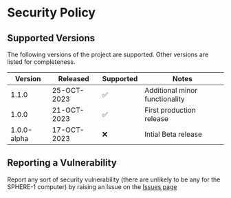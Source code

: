 # Security Policy

## Supported Versions

The following versions of the project are supported.
Other versions are listed for completeness.

| Version | Released | Supported          | Notes |
| ------- | ---------|------------------ |-------|
| 1.1.0 | 25-OCT-2023 | :white_check_mark: | Additional minor functionality |
| 1.0.0 | 21-OCT-2023 | :white_check_mark: | First production release |
| 1.0.0-alpha | 17-OCT-2023 | :x: | Intial Beta release |



## Reporting a Vulnerability

Report any sort of security vulnerability (there are unlikely to be any for the SPHERE-1 computer) by raising an Issue on the [Issues page](https://github.com/Sphere-Corporation/GAME-TT/issues)
